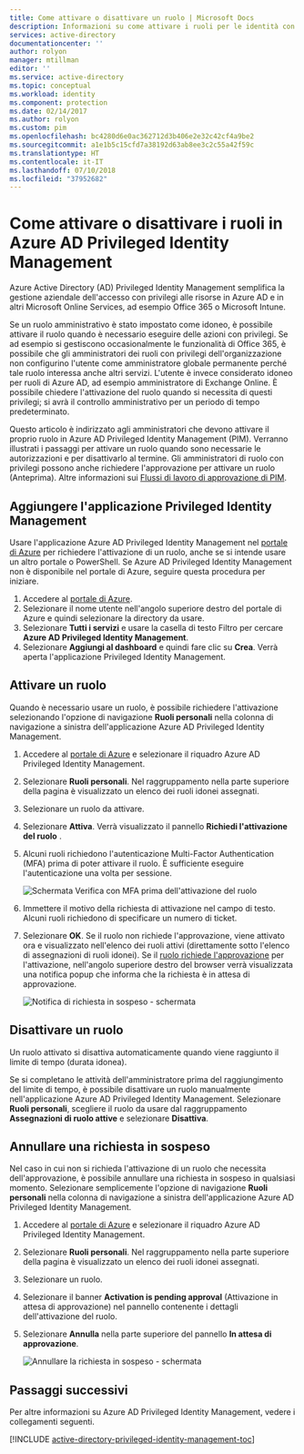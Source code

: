 ```yaml
---
title: Come attivare o disattivare un ruolo | Microsoft Docs
description: Informazioni su come attivare i ruoli per le identità con privilegi con l'applicazione Azure Privileged Identity Management.
services: active-directory
documentationcenter: ''
author: rolyon
manager: mtillman
editor: ''
ms.service: active-directory
ms.topic: conceptual
ms.workload: identity
ms.component: protection
ms.date: 02/14/2017
ms.author: rolyon
ms.custom: pim
ms.openlocfilehash: bc4280d6e0ac362712d3b406e2e32c42cf4a9be2
ms.sourcegitcommit: a1e1b5c15cfd7a38192d63ab8ee3c2c55a42f59c
ms.translationtype: HT
ms.contentlocale: it-IT
ms.lasthandoff: 07/10/2018
ms.locfileid: "37952682"
---
```

# <a name="how-to-activate-or-deactivate-roles-in-azure-ad-privileged-identity-management"></a>Come attivare o disattivare i ruoli in Azure AD Privileged Identity Management
Azure Active Directory (AD) Privileged Identity Management semplifica la gestione aziendale dell'accesso con privilegi alle risorse in Azure AD e in altri Microsoft Online Services, ad esempio Office 365 o Microsoft Intune.  

Se un ruolo amministrativo è stato impostato come idoneo, è possibile attivare il ruolo quando è necessario eseguire delle azioni con privilegi. Se ad esempio si gestiscono occasionalmente le funzionalità di Office 365, è possibile che gli amministratori dei ruoli con privilegi dell'organizzazione non configurino l'utente come amministratore globale permanente perché tale ruolo interessa anche altri servizi. L'utente è invece considerato idoneo per ruoli di Azure AD, ad esempio amministratore di Exchange Online. È possibile chiedere l'attivazione del ruolo quando si necessita di questi privilegi; si avrà il controllo amministrativo per un periodo di tempo predeterminato.

Questo articolo è indirizzato agli amministratori che devono attivare il proprio ruolo in Azure AD Privileged Identity Management (PIM). Verranno illustrati i passaggi per attivare un ruolo quando sono necessarie le autorizzazioni e per disattivarlo al termine. Gli amministratori di ruolo con privilegi possono anche richiedere l'approvazione per attivare un ruolo (Anteprima). Altre informazioni sui [Flussi di lavoro di approvazione di PIM](./privileged-identity-management/azure-ad-pim-approval-workflow.md).

## <a name="add-the-privileged-identity-management-application"></a>Aggiungere l'applicazione Privileged Identity Management
Usare l'applicazione Azure AD Privileged Identity Management nel [portale di Azure](https://portal.azure.com/) per richiedere l'attivazione di un ruolo, anche se si intende usare un altro portale o PowerShell. Se Azure AD Privileged Identity Management non è disponibile nel portale di Azure, seguire questa procedura per iniziare.

1. Accedere al [portale di Azure](https://portal.azure.com/).
2. Selezionare il nome utente nell'angolo superiore destro del portale di Azure e quindi selezionare la directory da usare.
3. Selezionare **Tutti i servizi** e usare la casella di testo Filtro per cercare **Azure AD Privileged Identity Management**.
4. Selezionare **Aggiungi al dashboard** e quindi fare clic su **Crea**. Verrà aperta l'applicazione Privileged Identity Management.

## <a name="activate-a-role"></a>Attivare un ruolo
Quando è necessario usare un ruolo, è possibile richiedere l'attivazione selezionando l'opzione di navigazione **Ruoli personali** nella colonna di navigazione a sinistra dell'applicazione Azure AD Privileged Identity Management.

1. Accedere al [portale di Azure](https://portal.azure.com/) e selezionare il riquadro Azure AD Privileged Identity Management.
2. Selezionare **Ruoli personali**. Nel raggruppamento nella parte superiore della pagina è visualizzato un elenco dei ruoli idonei assegnati.
3. Selezionare un ruolo da attivare.
4. Selezionare **Attiva**. Verrà visualizzato il pannello **Richiedi l'attivazione del ruolo** .
5. Alcuni ruoli richiedono l'autenticazione Multi-Factor Authentication (MFA) prima di poter attivare il ruolo. È sufficiente eseguire l'autenticazione una volta per sessione.
   
    ![Schermata Verifica con MFA prima dell'attivazione del ruolo](./media/active-directory-privileged-identity-management-how-to-activate-role/PIM_activation_MFA.png)
6. Immettere il motivo della richiesta di attivazione nel campo di testo.  Alcuni ruoli richiedono di specificare un numero di ticket.
7. Selezionare **OK**.  Se il ruolo non richiede l'approvazione, viene attivato ora e visualizzato nell'elenco dei ruoli attivi (direttamente sotto l'elenco di assegnazioni di ruoli idonei). Se il [ruolo richiede l'approvazione](./privileged-identity-management/azure-ad-pim-approval-workflow.md) per l'attivazione, nell'angolo superiore destro del browser verrà visualizzata una notifica popup che informa che la richiesta è in attesa di approvazione.

    ![Notifica di richiesta in sospeso - schermata](./media/active-directory-privileged-identity-management-how-to-activate-role/PIM_Request_Pending_Toast2.png)

## <a name="deactivate-a-role"></a>Disattivare un ruolo
Un ruolo attivato si disattiva automaticamente quando viene raggiunto il limite di tempo (durata idonea).

Se si completano le attività dell'amministratore prima del raggiungimento del limite di tempo, è possibile disattivare un ruolo manualmente nell'applicazione Azure AD Privileged Identity Management.  Selezionare **Ruoli personali**, scegliere il ruolo da usare dal raggruppamento **Assegnazioni di ruolo attive** e selezionare **Disattiva**.  

## <a name="cancel-a-pending-request"></a>Annullare una richiesta in sospeso
Nel caso in cui non si richieda l'attivazione di un ruolo che necessita dell'approvazione, è possibile annullare una richiesta in sospeso in qualsiasi momento. Selezionare semplicemente l'opzione di navigazione **Ruoli personali** nella colonna di navigazione a sinistra dell'applicazione Azure AD Privileged Identity Management.

1. Accedere al [portale di Azure](https://portal.azure.com/) e selezionare il riquadro Azure AD Privileged Identity Management.
2. Selezionare **Ruoli personali**. Nel raggruppamento nella parte superiore della pagina è visualizzato un elenco dei ruoli idonei assegnati.
3. Selezionare un ruolo.
4. Selezionare il banner **Activation is pending approval** (Attivazione in attesa di approvazione) nel pannello contenente i dettagli dell'attivazione del ruolo.
5. Selezionare **Annulla** nella parte superiore del pannello **In attesa di approvazione**.

   ![Annullare la richiesta in sospeso - schermata](./media/active-directory-privileged-identity-management-how-to-activate-role/PIM_Request_Pending_Banner_Cancel.png)

## <a name="next-steps"></a>Passaggi successivi
Per altre informazioni su Azure AD Privileged Identity Management, vedere i collegamenti seguenti.

[!INCLUDE [active-directory-privileged-identity-management-toc](../../includes/active-directory-privileged-identity-management-toc.md)]
